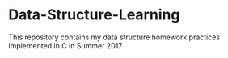 # Data-Structure-Learning
This repository contains my data structure homework practices implemented in C in Summer 2017
